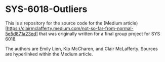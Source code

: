 # SYS-6018-Outliers

This is a repository for the source code for the (Medium article)[https://clairmclafferty.medium.com/not-so-far-from-normal-5e5d871a23ed] that was originally written for a final group project for SYS 6018. 

The authors are Emily Lien, Kip McCharen, and Clair McLafferty. Sources are hyperlinked within the Medium article.
